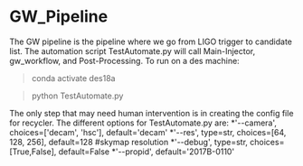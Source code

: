 # GW_Pipeline
The GW pipeline is the pipeline where we go from LIGO trigger to candidate list. The automation script TestAutomate.py will call Main-Injector, gw_workflow, and Post-Processing. To run on a des machine:

>conda activate des18a

>python TestAutomate.py 

The only step that may need human intervention is in creating the config file for recycler. The different options for TestAutomate.py are:
*'--camera', choices=['decam', 'hsc'], default='decam'
*'--res', type=str, choices=[64, 128, 256], default=128 #skymap resolution
*'--debug', type=str, choices=[True,False], default=False
*'--propid', default='2017B-0110'
